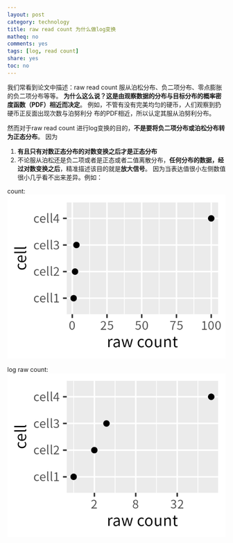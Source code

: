 ```yaml
---
layout: post
category: technology
title: raw read count 为什么做log变换
matheq: no
comments: yes
tags: [log, read count]
share: yes
toc: no
---
```


我们常看到论文中描述：raw read count 服从泊松分布、负二项分布、零点膨胀的负二项分布等等。
**为什么这么说？这是由观察数据的分布与目标分布的概率密度函数（PDF）相近而决定**。
例如，不管有没有完美均匀的硬币，人们观察到扔硬币正反面出现次数与泊努利分
布的PDF相近，所以认定其服从泊努利分布。

然而对于raw read count 进行log变换的目的，**不是要将负二项分布或泊松分布转为正态分布**。
因为
1. **有且只有对数正态分布的对数变换之后才是正态分布**
2. 不论服从泊松还是负二项或者是正态或者二值离散分布，**任何分布的数据，经过对数变换之后**，精准描述该目的就是**放大信号**。
因为当表达值很小左侧数值很小几乎看不出来差异。例如：

count:
<a class="fancybox" rel="gallery1" href="https://raw.githubusercontent.com/dustincys/cn/assets/cell_raw_count.png" title="raw count"><img src="https://raw.githubusercontent.com/dustincys/cn/assets/cell_raw_count.png" alt="raw count" /></a>

log raw count:
<a class="fancybox" rel="gallery1" href="https://raw.githubusercontent.com/dustincys/cn/assets/log_raw_count.png" title="log2 transform"><img src="https://raw.githubusercontent.com/dustincys/cn/assets/log_raw_count.png" alt="log2 transform" /></a>

